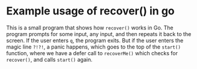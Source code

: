 # Example usage of recover() in go

This is a small program that shows how `recover()` works in Go. The program prompts for some input, any input, and then repeats it back to the screen. If the user enters `q`, the program exits. But if the user enters the magic line `?!?!`, a panic happens, which goes to the top of the `start()` function, where we have a defer call to `recoverMe()` which checks for `recover()`, and calls `start()` again. 